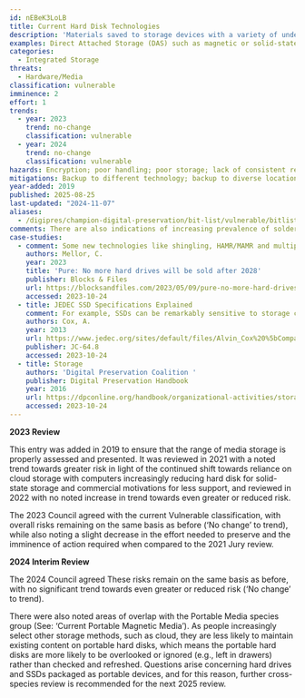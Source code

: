 ```yaml
---
id: nEBeK3LoLB
title: Current Hard Disk Technologies
description: 'Materials saved to storage devices with a variety of underlying magnetic or solid-state (flash) technologies that are hardwired into a computer still under warranty or supported: typically hard disks that are less than five years old.'
examples: Direct Attached Storage (DAS) such as magnetic or solid-state drives integrated into individual laptops or workstations and into smaller scale storage facilities
categories:
  - Integrated Storage
threats:
  - Hardware/Media
classification: vulnerable
imminence: 2
effort: 1
trends:
  - year: 2023
    trend: no-change
    classification: vulnerable
  - year: 2024
    trend: no-change
    classification: vulnerable
hazards: Encryption; poor handling; poor storage; lack of consistent replication; failure of external (dependencies, e.g., suppliers, security); political or commercial interference; failure of internal dependencies (e.g., power supply, disk controller); overly aggressive compression; poor information security; lack of integrity-checking; lack of strategic investment; lack of warranty; unenforceable warranty; Uncertainty over IPR or the presence of orphaned works
mitigations: Backup to different technology; backup to diverse locations; documentation of assets; integrity checking; preservation planning; refreshment planning; export functionality; resilient to hacking; selection and appraisal criteria; version control; resilient funding; technology watch; enforceable warranty; disaster planning
year-added: 2019
published: 2025-08-25
last-updated: "2024-11-07"
aliases:
  - /digipres/champion-digital-preservation/bit-list/vulnerable/bitlist-current-hard-disk-technologies
comments: There are also indications of increasing prevalence of soldered-in flash storage which cannot easily be accessed in the case of device failure.
case-studies:
  - comment: Some new technologies like shingling, HAMR/MAMR and multiple actuators have given HDD technology–and, more importantly for preservation, interfaces such as SATA and SAS–a new lease on life. Nevertheless, the writing is on the wall as flash and related technologies move to NVME and CXL interfaces.
    authors: Mellor, C.
    year: 2023
    title: 'Pure: No more hard drives will be sold after 2028'
    publisher: Blocks & Files
    url: https://blocksandfiles.com/2023/05/09/pure-no-more-hard-drives-2028/
    accessed: 2023-10-24
  - title: JEDEC SSD Specifications Explained
    comment: For example, SSDs can be remarkably sensitive to storage conditions when unpowered.
    authors: Cox, A.
    year: 2013
    url: https://www.jedec.org/sites/default/files/Alvin_Cox%20%5bCompatibility%20Mode%5d_0.pdf
    publisher: JC-64.8
    accessed: 2023-10-24
  - title: Storage
    authors: 'Digital Preservation Coalition '
    publisher: Digital Preservation Handbook
    year: 2016
    url: https://dpconline.org/handbook/organizational-activities/storage
    accessed: 2023-10-24
---
```

**2023 Review**

This entry was added in 2019 to ensure that the range of media storage is properly assessed and presented. It was reviewed in 2021 with a noted trend towards greater risk in light of the continued shift towards reliance on cloud storage with computers increasingly reducing hard disk for solid-state storage and commercial motivations for less support, and reviewed in 2022 with no noted increase in trend towards even greater or reduced risk.

The 2023 Council agreed with the current Vulnerable classification, with overall risks remaining on the same basis as before (‘No change’ to trend), while also noting a slight decrease in the effort needed to preserve and the imminence of action required when compared to the 2021 Jury review.

**2024 Interim Review**

The 2024 Council agreed These risks remain on the same basis as before, with no significant trend towards even greater or reduced risk (‘No change’ to trend).

There were also noted areas of overlap with the Portable Media species group (See: ‘Current Portable Magnetic Media’). As people increasingly select other storage methods, such as cloud, they are less likely to maintain existing content on portable hard disks, which means the portable hard disks are more likely to be overlooked or ignored (e.g., left in drawers) rather than checked and refreshed. Questions arise concerning hard drives and SSDs packaged as portable devices, and for this reason, further cross-species review is recommended for the next 2025 review.
